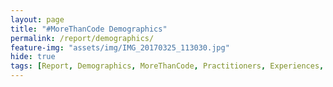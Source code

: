 ```yaml
---
layout: page
title: "#MoreThanCode Demographics"
permalink: /report/demographics/
feature-img: "assets/img/IMG_20170325_113030.jpg"
hide: true
tags: [Report, Demographics, MoreThanCode, Practitioners, Experiences, Stories]
---
```


